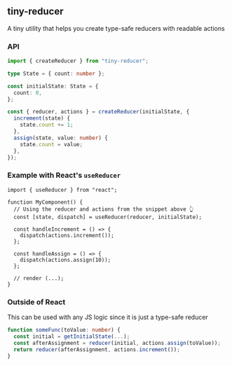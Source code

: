 ## tiny-reducer

A tiny utility that helps you create type-safe reducers with readable actions

### API

```ts
import { createReducer } from "tiny-reducer";

type State = { count: number };

const initialState: State = {
  count: 0,
};

const { reducer, actions } = createReducer(initialState, {
  increment(state) {
    state.count += 1;
  },
  assign(state, value: number) {
    state.count = value;
  },
});
```

### Example with React's `useReducer`

```tsx
import { useReducer } from "react";

function MyComponent() {
  // Using the reducer and actions from the snippet above 👆
  const [state, dispatch] = useReducer(reducer, initialState);

  const handleIncrement = () => {
    dispatch(actions.increment());
  };

  const handleAssign = () => {
    dispatch(actions.assign(10));
  };

  // render (...);
}
```

### Outside of React

This can be used with any JS logic since it is just a type-safe reducer

```ts
function someFunc(toValue: number) {
  const initial = getInitialState(...);
  const afterAssignment = reducer(initial, actions.assign(toValue));
  return reducer(afterAssignment, actions.increment());
}
```
